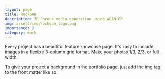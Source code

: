 ```yaml
---
layout: page
title: RockGAN
description: 3D Porous media generation using WGAN-GP.
img: assets/img/rockgan_logo.png
importance: 2
category: work
---
```


Every project has a beautiful feature showcase page.
It's easy to include images in a flexible 3-column grid format.
Make your photos 1/3, 2/3, or full width.

To give your project a background in the portfolio page, just add the img tag to the front matter like so:
